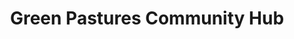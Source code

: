 ---
title: "Green Pastures Community Hub"
url: /dereham/green-pastures-community-hub/
shop: books
---